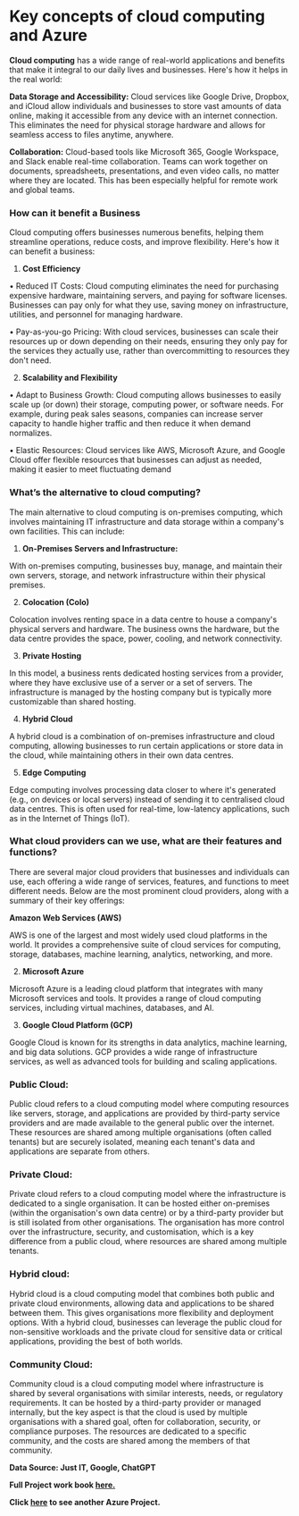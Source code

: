 # Key concepts of cloud computing and Azure

**Cloud computing** has a wide range of real-world applications and benefits that make it integral to our daily lives and businesses. Here's how it helps in the real world:

**Data Storage and Accessibility:** Cloud services like Google Drive, Dropbox, and iCloud allow individuals and businesses to store vast amounts of data online, making it accessible from any device with an internet connection. This eliminates the need for physical storage hardware and allows for seamless access to files anytime, anywhere.

**Collaboration:** Cloud-based tools like Microsoft 365, Google Workspace, and Slack enable real-time collaboration. Teams can work together on documents, spreadsheets, presentations, and even video calls, no matter where they are located. This has been especially helpful for remote work and global teams.

### How can it benefit a Business

Cloud computing offers businesses numerous benefits, helping them streamline operations, reduce costs, and improve flexibility. Here's how it can benefit a business:

1. **Cost Efficiency**
   
•	Reduced IT Costs: Cloud computing eliminates the need for purchasing expensive hardware, maintaining servers, and paying for software licenses. Businesses can pay only for what they use, saving money on infrastructure, utilities, and personnel for managing hardware.

•	Pay-as-you-go Pricing: With cloud services, businesses can scale their resources up or down depending on their needs, ensuring they only pay for the services they actually use, rather than overcommitting to resources they don't need.

2. **Scalability and Flexibility**
   
•	Adapt to Business Growth: Cloud computing allows businesses to easily scale up (or down) their storage, computing power, or software needs. For example, during peak sales seasons, companies can increase server capacity to handle higher traffic and then reduce it when demand normalizes.

•	Elastic Resources: Cloud services like AWS, Microsoft Azure, and Google Cloud offer flexible resources that businesses can adjust as needed, making it easier to meet fluctuating demand

### What’s the alternative to cloud computing?

The main alternative to cloud computing is on-premises computing, which involves maintaining IT infrastructure and data storage within a company's own facilities. This can include:

1. **On-Premises Servers and Infrastructure:**

With on-premises computing, businesses buy, manage, and maintain their own servers, storage, and network infrastructure within their physical premises.

2. **Colocation (Colo)**
   
Colocation involves renting space in a data centre to house a company's physical servers and hardware. The business owns the hardware, but the data centre provides the space, power, cooling, and network connectivity.

3. **Private Hosting**
   
In this model, a business rents dedicated hosting services from a provider, where they have exclusive use of a server or a set of servers. The infrastructure is managed by the hosting company but is typically more customizable than shared hosting.

4. **Hybrid Cloud**
   
A hybrid cloud is a combination of on-premises infrastructure and cloud computing, allowing businesses to run certain applications or store data in the cloud, while maintaining others in their own data centres.

5. **Edge Computing**
   
Edge computing involves processing data closer to where it's generated (e.g., on devices or local servers) instead of sending it to centralised cloud data centres. This is often used for real-time, low-latency applications, such as in the Internet of Things (IoT).

### What cloud providers can we use, what are their features and functions?

There are several major cloud providers that businesses and individuals can use, each offering a wide range of services, features, and functions to meet different needs. Below are the most prominent cloud providers, along with a summary of their key offerings:

**Amazon Web Services (AWS)**

AWS is one of the largest and most widely used cloud platforms in the world. It provides a comprehensive suite of cloud services for computing, storage, databases, machine learning, analytics, networking, and more.

2. **Microsoft Azure**
   
Microsoft Azure is a leading cloud platform that integrates with many Microsoft services and tools. It provides a range of cloud computing services, including virtual machines, databases, and AI.

3. **Google Cloud Platform (GCP)**
   
Google Cloud is known for its strengths in data analytics, machine learning, and big data solutions. GCP provides a wide range of infrastructure services, as well as advanced tools for building and scaling applications.

### Public Cloud:

Public cloud refers to a cloud computing model where computing resources like servers, storage, and applications are provided by third-party service providers and are made available to the general public over the internet. These resources are shared among multiple organisations (often called tenants) but are securely isolated, meaning each tenant's data and applications are separate from others.

### Private Cloud:

Private cloud refers to a cloud computing model where the infrastructure is dedicated to a single organisation. It can be hosted either on-premises (within the organisation's own data centre) or by a third-party provider but is still isolated from other organisations. The organisation has more control over the infrastructure, security, and customisation, which is a key difference from a public cloud, where resources are shared among multiple tenants.

### Hybrid cloud:

Hybrid cloud is a cloud computing model that combines both public and private cloud environments, allowing data and applications to be shared between them. This gives organisations more flexibility and deployment options. With a hybrid cloud, businesses can leverage the public cloud for non-sensitive workloads and the private cloud for sensitive data or critical applications, providing the best of both worlds.

### Community Cloud:

Community cloud is a cloud computing model where infrastructure is shared by several organisations with similar interests, needs, or regulatory requirements. It can be hosted by a third-party provider or managed internally, but the key aspect is that the cloud is used by multiple organisations with a shared goal, often for collaboration, security, or compliance purposes. The resources are dedicated to a specific community, and the costs are shared among the members of that community.


**Data Source: Just IT, Google, ChatGPT**

**Full Project work book [here.](https://drive.google.com/file/d/1gkVqY27_tAVGTo8CDkrjfkAH-D8gGW9f/view?usp=drive_link)**

**Click [here](https://github.com/Alamin-analyser/Data-Management-in-Azure) to see another Azure Project.**





